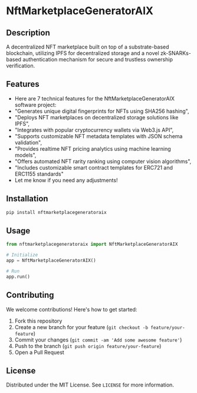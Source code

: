 # NftMarketplaceGeneratorAIX

## Description

A decentralized NFT marketplace built on top of a substrate-based blockchain, utilizing IPFS for decentralized storage and a novel zk-SNARKs-based authentication mechanism for secure and trustless ownership verification.

## Features

- Here are 7 technical features for the NftMarketplaceGeneratorAIX software project:
- "Generates unique digital fingerprints for NFTs using SHA256 hashing",
- "Deploys NFT marketplaces on decentralized storage solutions like IPFS",
- "Integrates with popular cryptocurrency wallets via Web3.js API",
- "Supports customizable NFT metadata templates with JSON schema validation",
- "Provides realtime NFT pricing analytics using machine learning models",
- "Offers automated NFT rarity ranking using computer vision algorithms",
- "Includes customizable smart contract templates for ERC721 and ERC1155 standards"
- Let me know if you need any adjustments!
## Installation

```bash
pip install nftmarketplacegeneratoraix
```

## Usage

```python
from nftmarketplacegeneratoraix import NftMarketplaceGeneratorAIX

# Initialize
app = NftMarketplaceGeneratorAIX()

# Run
app.run()
```

## Contributing

We welcome contributions! Here's how to get started:

1. Fork this repository
2. Create a new branch for your feature (`git checkout -b feature/your-feature`)
3. Commit your changes (`git commit -am 'Add some awesome feature'`)
4. Push to the branch (`git push origin feature/your-feature`)
5. Open a Pull Request

## License

Distributed under the MIT License. See `LICENSE` for more information.
